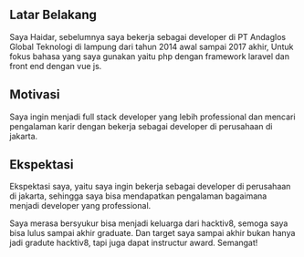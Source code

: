 [//]: # (Ceritakan sedikit tentang latar belakangmu seperti pendidikan terakhir atau pekerjaan sebelumnya)
## Latar Belakang
Saya Haidar, sebelumnya saya bekerja sebagai developer di PT Andaglos Global Teknologi di lampung dari tahun 2014 awal sampai 2017 akhir, Untuk fokus bahasa yang saya gunakan yaitu php dengan framework laravel dan front end dengan vue js. 

[//]: # (Motivasi apa yang mendorongmu untuk ikut program coding bootcamp di Hacktiv8?)
## Motivasi
Saya ingin menjadi full stack developer yang lebih professional dan mencari pengalaman karir dengan bekerja sebagai developer di perusahaan di jakarta.

[//]: # (Beri tahu kami, apa yang ingin kamu dapatkan di Hacktiv8 dan apa yang ingin kamu capai setelah lulus dari sini?)
## Ekspektasi
Ekspektasi saya, yaitu saya ingin bekerja sebagai developer di perusahaan di jakarta, sehingga saya bisa mendapatkan pengalaman bagaimana menjadi developer yang professional.

[//]: # (Apakah ada hal lain yang ingin disampaikan? Bila ada, kamu bebas untuk menuliskannya)
Saya merasa bersyukur bisa menjadi keluarga dari hacktiv8, semoga saya bisa lulus sampai akhir graduate. 
Dan target saya sampai akhir bukan hanya jadi gradute hacktiv8, tapi juga dapat instructur award. Semangat!
